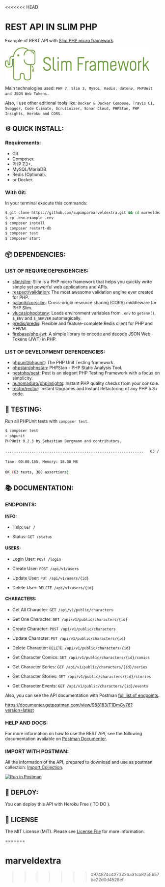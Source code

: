 <<<<<<< HEAD
# REST API IN SLIM PHP

Example of REST API with [Slim PHP micro framework](https://www.slimframework.com).

![alt text](extras/img/slim-logo.png "Slim PHP micro framework")

Main technologies used: `PHP 7, Slim 3, MySQL, Redis, dotenv, PHPUnit and JSON Web Tokens.`

Also, I use other aditional tools like: `Docker & Docker Compose, Travis CI, Swagger, Code Climate, Scrutinizer, Sonar Cloud, PHPStan, PHP Insights, Heroku and CORS.`


## :gear: QUICK INSTALL:

### Requirements:

- Git.
- Composer.
- PHP 7.3+.
- MySQL/MariaDB.
- Redis (Optional).
- or Docker.


### With Git:

In your terminal execute this commands:

```bash
$ git clone https://github.com/supimpa/marveldextra.git && cd marveldextra
$ cp .env.example .env
$ composer install
$ composer restart-db
$ composer test
$ composer start
```

## :package: DEPENDENCIES:

### LIST OF REQUIRE DEPENDENCIES:

- [slim/slim](https://github.com/slimphp/Slim): Slim is a PHP micro framework that helps you quickly write simple yet powerful web applications and APIs.
- [respect/validation](https://github.com/Respect/Validation): The most awesome validation engine ever created for PHP.
- [palanik/corsslim](https://github.com/palanik/CorsSlim): Cross-origin resource sharing (CORS) middleware for PHP Slim.
- [vlucas/phpdotenv](https://github.com/vlucas/phpdotenv): Loads environment variables from `.env` to `getenv()`, `$_ENV` and `$_SERVER` automagically.
- [predis/predis](https://github.com/nrk/predis/): Flexible and feature-complete Redis client for PHP and HHVM.
- [firebase/php-jwt](https://github.com/firebase/php-jwt): A simple library to encode and decode JSON Web Tokens (JWT) in PHP.

### LIST OF DEVELOPMENT DEPENDENCIES:

- [phpunit/phpunit](https://github.com/sebastianbergmann/phpunit): The PHP Unit Testing framework.
- [phpstan/phpstan](https://github.com/phpstan/phpstan): PHPStan - PHP Static Analysis Tool.
- [pestphp/pest](https://github.com/pestphp/pest): Pest is an elegant PHP Testing Framework with a focus on simplicity.
- [nunomaduro/phpinsights](https://github.com/nunomaduro/phpinsights): Instant PHP quality checks from your console.
- [rector/rector](https://github.com/rectorphp/rector): Instant Upgrades and Instant Refactoring of any PHP 5.3+ code.


## :traffic_light: TESTING:

Run all PHPUnit tests with `composer test`.

```bash
$ composer test
> phpunit
PHPUnit 9.2.3 by Sebastian Bergmann and contributors.

...............................................................   63 / 63 (100%)

Time: 00:00.165, Memory: 18.00 MB

OK (63 tests, 388 assertions)
```


## :books: DOCUMENTATION:

### ENDPOINTS:

#### INFO:

- Help: `GET /`

- Status: `GET /status`


#### USERS:

- Login User: `POST /login`

- Create User: `POST /api/v1/users`

- Update User: `PUT /api/v1/users/{id}`

- Delete User: `DELETE /api/v1/users/{id}`


#### CHARACTERS:

- Get All Character: `GET /api/v1/public/characters`

- Get One Character: `GET /api/v1/public/characters/{id}`

- Create Character: `POST /api/v1/public/characters`

- Update Character: `PUT /api/v1/public/characters/{id}`

- Delete Character: `DELETE /api/v1/public/characters/{id}`

- Get Character Comics: `GET /api/v1/public/characters/{id}/comics`

- Get Character Series: `GET /api/v1/public/characters/{id}/series`

- Get Character Stories: `GET /api/v1/public/characters/{id}/stories`

- Get Character Events: `GET /api/v1/public/characters/{id}/events`


Also, you can see the API documentation with Postman [full list of endpoints](extras/docs/Marvel.postman_collection.json).

https://documenter.getpostman.com/view/988183/T1DmCy76?version=latest


### HELP AND DOCS:

For more information on how to use the REST API, see the following documentation available on [Postman Documenter](https://documenter.getpostman.com/view/1915278/RztfwByr).


### IMPORT WITH POSTMAN:

All the information of the API, prepared to download and use as postman collection: [Import Collection](https://www.getpostman.com/collections/707bde2aa3c39f2a8c1a).

[![Run in Postman](https://run.pstmn.io/button.svg)](https://app.getpostman.com/run-collection/707bde2aa3c39f2a8c1a)


## :rocket: DEPLOY:

You can deploy this API with Heroku Free ( TO DO ).


## :page_facing_up: LICENSE

The MIT License (MIT). Please see [License File](LICENSE.md) for more information.


[ico-license]: https://img.shields.io/badge/license-MIT-brightgreen.svg?style=flat
=======
# marveldextra
>>>>>>> 0974874c427322da31cb8255657ba22d0d4528ef
